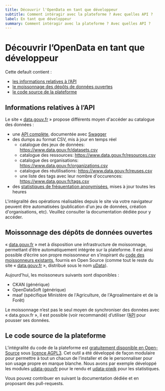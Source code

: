 ```yaml
---
title: Découvrir l'OpenData en tant que développeur
subtitle: Comment intéragir avec la plateforme ? Avec quelles API ?
label: En tant que développeur
summary: Comment intéragir avec la plateforme ? Avec quelles API ?
---
```


# Découvrir l’OpenData en tant que développeur

Cette default contient :

- [les informations relatives à l’API](#section-api)
- [le moissonnage des dépôts de données ouvertes](#section-moissonage)
- [le code source de la plateforme](#section-code)

<span id="section-api"></span>
## Informations relatives à l’API

Le site « [data.gouv.fr][] » propose différents moyen d'accéder au catalogue des données :

- une [API complète][API], documentée avec [Swagger][swagger]
- des dumps au format CSV, mis à jour en temps réel
  - catalogue des jeux de données: <https://www.data.gouv.fr/datasets.csv>
  - catalogue des ressources: <https://www.data.gouv.fr/resources.csv>
  - catalogue des organisations: <https://www.data.gouv.fr/organizations.csv>
  - catalogue des réutilisations: <https://www.data.gouv.fr/reuses.csv>
  - une liste des tags avec leur nombre d'occurences: <https://www.data.gouv.fr/tags.csv>
- des [statistiques de fréquentation anonymisées][piwik], mises à jour toutes les heures

L'intégralité des opérations réalisables depuis le site via votre navigateur peuvent être automatisées
(publication d'un jeu de données, création d'organisations, etc).
Veuillez consulter la documentation dédiée pour y accéder.

<span id="section-moissonage"></span>
## Moissonnage des dépôts de données ouvertes

« [data.gouv.fr][] » met à disposition une infrastructure de moissonnage,
permettant d’être automatiquement intégrée sur la plateforme.
Il est ainsi possible d’écrire son propre moissonneur en s’inspirant
du [code des moissonneurs existants][moissonneurs],
fournis en Open Source (comme tout le reste du site « [data.gouv.fr][] », distribué sous le nom [uData][]).

Aujourd'hui, les moissoneurs suivants sont disponibles :

- CKAN (générique)
- OpenDataSoft (générique)
- maaf (spécifique Ministère de l'Agriculture, de l'Agroalimentaire et de la Forêt)

Le moissonnage n’est pas le seul moyen de synchroniser des données avec « data.gouv.fr »,
il est possible (voir recommandé) d’utiliser l’[API][] pour pousser ses données.

<span id="section-code"></span>
## Le code source de la plateforme

L’intégralité du code de la plateforme est [gratuitement disponible en Open-Source][uData]
sous [licence AGPL3][agpl3].
Cet outil a été développé de façon modulaire pour permettre à tout un chacun de l’installer
et de le personnaliser pour son usage propre en marque blanche.
Nous avons par exemple développé les modules [udata-gouvfr][] pour le rendu
et [udata-piwik][] pour les statistiques.

Vous pouvez contribuer en suivant la documentation dédiée et en proposant des pull-requests.

[data.gouv.fr]: https://www.data.gouv.fr/
[API]: https://www.data.gouv.fr/api/
[swagger]: http://swagger.io/
[piwik]: https://stats.data.gouv.fr/
[moissonneurs]: https://github.com/opendatateam/udata/tree/master/udata/harvest/backends
[uData]: https://github.com/opendatateam/udata
[agpl3]: https://www.gnu.org/licenses/agpl-3.0.html
[udata-gouvfr]: https://github.com/etalab/udata-gouvfr
[udata-piwik]: https://github.com/opendatateam/udata-piwik
